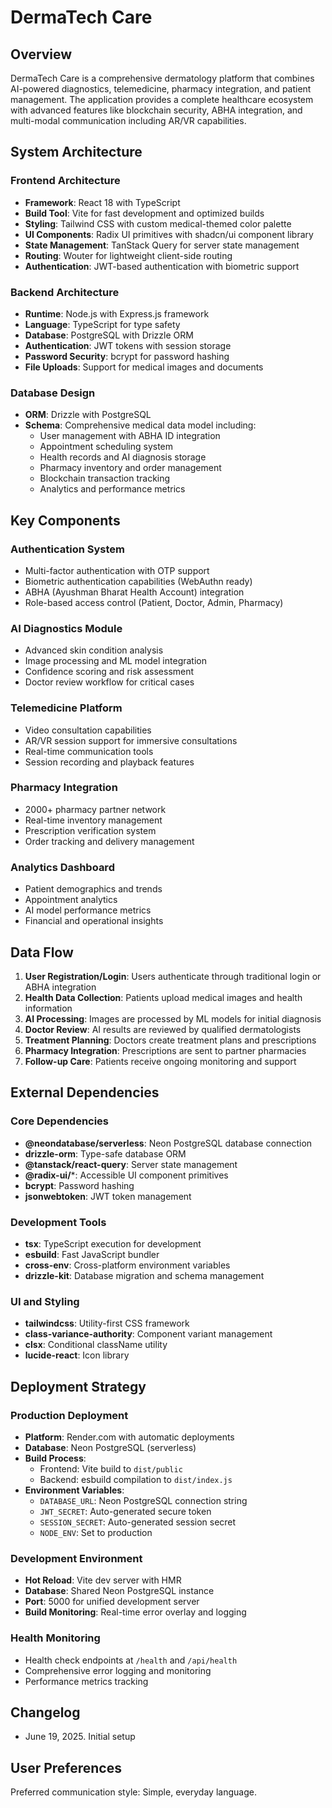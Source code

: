 # DermaTech Care

## Overview

DermaTech Care is a comprehensive dermatology platform that combines AI-powered diagnostics, telemedicine, pharmacy integration, and patient management. The application provides a complete healthcare ecosystem with advanced features like blockchain security, ABHA integration, and multi-modal communication including AR/VR capabilities.

## System Architecture

### Frontend Architecture
- **Framework**: React 18 with TypeScript
- **Build Tool**: Vite for fast development and optimized builds
- **Styling**: Tailwind CSS with custom medical-themed color palette
- **UI Components**: Radix UI primitives with shadcn/ui component library
- **State Management**: TanStack Query for server state management
- **Routing**: Wouter for lightweight client-side routing
- **Authentication**: JWT-based authentication with biometric support

### Backend Architecture
- **Runtime**: Node.js with Express.js framework
- **Language**: TypeScript for type safety
- **Database**: PostgreSQL with Drizzle ORM
- **Authentication**: JWT tokens with session storage
- **Password Security**: bcrypt for password hashing
- **File Uploads**: Support for medical images and documents

### Database Design
- **ORM**: Drizzle with PostgreSQL
- **Schema**: Comprehensive medical data model including:
  - User management with ABHA ID integration
  - Appointment scheduling system
  - Health records and AI diagnosis storage
  - Pharmacy inventory and order management
  - Blockchain transaction tracking
  - Analytics and performance metrics

## Key Components

### Authentication System
- Multi-factor authentication with OTP support
- Biometric authentication capabilities (WebAuthn ready)
- ABHA (Ayushman Bharat Health Account) integration
- Role-based access control (Patient, Doctor, Admin, Pharmacy)

### AI Diagnostics Module
- Advanced skin condition analysis
- Image processing and ML model integration
- Confidence scoring and risk assessment
- Doctor review workflow for critical cases

### Telemedicine Platform
- Video consultation capabilities
- AR/VR session support for immersive consultations
- Real-time communication tools
- Session recording and playback features

### Pharmacy Integration
- 2000+ pharmacy partner network
- Real-time inventory management
- Prescription verification system
- Order tracking and delivery management

### Analytics Dashboard
- Patient demographics and trends
- Appointment analytics
- AI model performance metrics
- Financial and operational insights

## Data Flow

1. **User Registration/Login**: Users authenticate through traditional login or ABHA integration
2. **Health Data Collection**: Patients upload medical images and health information
3. **AI Processing**: Images are processed by ML models for initial diagnosis
4. **Doctor Review**: AI results are reviewed by qualified dermatologists
5. **Treatment Planning**: Doctors create treatment plans and prescriptions
6. **Pharmacy Integration**: Prescriptions are sent to partner pharmacies
7. **Follow-up Care**: Patients receive ongoing monitoring and support

## External Dependencies

### Core Dependencies
- **@neondatabase/serverless**: Neon PostgreSQL database connection
- **drizzle-orm**: Type-safe database ORM
- **@tanstack/react-query**: Server state management
- **@radix-ui/***: Accessible UI component primitives
- **bcrypt**: Password hashing
- **jsonwebtoken**: JWT token management

### Development Tools
- **tsx**: TypeScript execution for development
- **esbuild**: Fast JavaScript bundler
- **cross-env**: Cross-platform environment variables
- **drizzle-kit**: Database migration and schema management

### UI and Styling
- **tailwindcss**: Utility-first CSS framework
- **class-variance-authority**: Component variant management
- **clsx**: Conditional className utility
- **lucide-react**: Icon library

## Deployment Strategy

### Production Deployment
- **Platform**: Render.com with automatic deployments
- **Database**: Neon PostgreSQL (serverless)
- **Build Process**: 
  - Frontend: Vite build to `dist/public`
  - Backend: esbuild compilation to `dist/index.js`
- **Environment Variables**:
  - `DATABASE_URL`: Neon PostgreSQL connection string
  - `JWT_SECRET`: Auto-generated secure token
  - `SESSION_SECRET`: Auto-generated session secret
  - `NODE_ENV`: Set to production

### Development Environment
- **Hot Reload**: Vite dev server with HMR
- **Database**: Shared Neon PostgreSQL instance
- **Port**: 5000 for unified development server
- **Build Monitoring**: Real-time error overlay and logging

### Health Monitoring
- Health check endpoints at `/health` and `/api/health`
- Comprehensive error logging and monitoring
- Performance metrics tracking

## Changelog

- June 19, 2025. Initial setup

## User Preferences

Preferred communication style: Simple, everyday language.